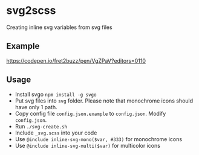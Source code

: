 # svg2scss
Creating inline svg variables from svg files

## Example
https://codepen.io/fret2buzz/pen/VgZPaV?editors=0110

## Usage

* Install svgo `npm install -g svgo`
* Put svg files into `svg` folder. Please note that monochrome icons should have only 1 path.
* Copy config file `config.json.example` to `config.json`. Modify `config.json`.
* Run `./svg-create.sh`
* Include `_svg.scss` into your code
* Use `@include inline-svg-mono($var, #333)` for monochrome icons
* Use `@include inline-svg-multi($var)` for multicolor icons

